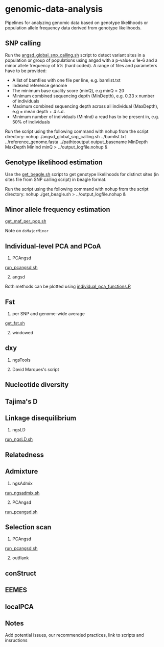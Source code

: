 # genomic-data-analysis
Pipelines for analyzing genomic data based on genotype likelihoods or population allele frequency data derived from genotype likelihoods.

## SNP calling
Run the [angsd_global_snp_calling.sh](https://github.com/therkildsen-lab/genomic-data-analysis/blob/master/scripts/angsd_global_snp_calling.sh) script to detect variant sites in a population or group of populations using angsd with a p-value ≤ 1e-6 and a minor allele frequency of 5% (hard coded). A range of files and parameters have to be provided:
+ A list of bamfiles with one file per line, e.g. bamlist.txt
+ Indexed reference genome
+ The minimum base quality score (minQ), e.g minQ = 20 
+ Minimum combined sequencing depth (MinDepth), e.g. 0.33 x number of individuals
+ Maximum combined sequencing depth across all individual (MaxDepth), e.g = mean depth + 4 s.d.
+ Minimum number of individuals (MinInd) a read has to be present in, e.g. 50% of individuals

Run the script using the following command with nohup from the script directory:
nohup ./angsd_global_snp_calling.sh ../bamlist.txt ../reference_genome.fasta ../pathtooutput output_basename MinDepth MaxDepth MinInd minQ > ../output_logfile.nohup &


## Genotype likelihood estimation

Use the [get_beagle.sh](https://github.com/therkildsen-lab/genomic-data-analysis/blob/master/scripts/get_beagle.sh) script to get genotype likelihoods for distinct sites (in sites file from SNP calling script) in beagle format.

Run the script using the following command with nohup from the script directory:
nohup ./get_beagle.sh > ../output_logfile.nohup &

## Minor allele frequency estimation

[get_maf_per_pop.sh](https://github.com/therkildsen-lab/genomic-data-analysis/blob/master/scripts/get_maf_per_pop.sh)

Note on `doMajorMinor`

## Individual-level PCA and PCoA

1. PCAngsd

[run_pcangsd.sh](https://github.com/therkildsen-lab/genomic-data-analysis/blob/master/scripts/run_pcangsd.sh)

2. angsd

Both methods can be plotted using [individual_pca_functions.R](https://github.com/therkildsen-lab/genomic-data-analysis/blob/master/scripts/individual_pca_functions.R)

## Fst

1. per SNP and genome-wide average

[get_fst.sh](https://github.com/therkildsen-lab/genomic-data-analysis/blob/master/scripts/get_fst.sh)

2. windowed

## dxy

1. ngsTools

2. David Marques's script

## Nucleotide diversity

## Tajima's D

## Linkage disequilibrium

1. ngsLD

[run_ngsLD.sh](https://github.com/therkildsen-lab/genomic-data-analysis/blob/master/scripts/run_ngsLD.sh)

## Relatedness

## Admixture

1. ngsAdmix

[run_ngsadmix.sh](https://github.com/therkildsen-lab/genomic-data-analysis/blob/master/scripts/run_ngsadmix.sh)

2. PCAngsd

[run_pcangsd.sh](https://github.com/therkildsen-lab/genomic-data-analysis/blob/master/scripts/run_pcangsd.sh)

## Selection scan

1. PCAngsd

[run_pcangsd.sh](https://github.com/therkildsen-lab/genomic-data-analysis/blob/master/scripts/run_pcangsd.sh)

2. outflank

## conStruct

## EEMES

## localPCA

## Notes

Add potential issues, our recommended practices, link to scripts and insructions
